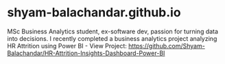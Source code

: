 # shyam-balachandar.github.io
MSc Business Analytics student, ex-software dev, passion for turning data into decisions.
I recently completed a business analytics project analyzing HR Attrition using Power BI - View Project: https://github.com/Shyam-Balachandar/HR-Attrition-Insights-Dashboard-Power-BI
